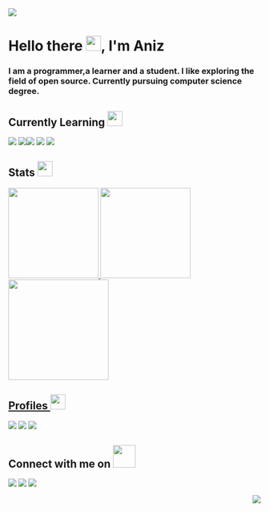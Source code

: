 <img src="https://i.pinimg.com/originals/1a/a5/41/1aa54136f55c03a40ba7192ebe9b0a41.gif">

# Hello there <img src="https://raw.githubusercontent.com/MartinHeinz/MartinHeinz/master/wave.gif" width="30px">, I'm Aniz
### I am a programmer,a learner and a student. I like exploring the field of open source. Currently pursuing computer science degree. 

## Currently Learning <img src="https://thumbs.gfycat.com/PerfumedColossalGadwall-size_restricted.gif" width="30px">
<img src="https://img.shields.io/badge/Java-ED8B00?style=for-the-badge&logo=java&logoColor=white"> <img src="https://img.shields.io/badge/C-00599C?style=for-the-badge&logo=c&logoColor=white"><img src="https://img.shields.io/badge/HTML-239120?style=for-the-badge&logo=html5&logoColor=white">
<img src="https://img.shields.io/badge/CSS-239120?&style=for-the-badge&logo=css3&logoColor=white"> <img src ="https://img.shields.io/badge/JavaScript-323330?style=for-the-badge&logo=javascript&logoColor=F7DF1E">



## Stats <img src="https://media.giphy.com/media/VEzBzSyEOKtXGuPIQw/giphy.gif" width="30px">
  
<a href="https://github.com/4N1Z">
  <img height="180em" src="https://github-readme-stats.vercel.app/api?username=4N1Z&theme=dracula&show_icons=true&&hide_border=true&count_private=true"/>
  <img height="180em" src="https://github-readme-stats.vercel.app/api/top-langs/?username=4N1Z&layout=compact&langs_count=8&hide_border=true&theme=dracula"/>
  <img height="200em" src="https://activity-graph.herokuapp.com/graph?username=4N1Z&hide_border=true&theme=dracula" />

## Profiles <img src="https://thumbs.gfycat.com/ExhaustedSpottedGazelle-size_restricted.gif" width="30px">
[<img src="https://img.shields.io/badge/linkedin-%230077B5.svg?&style=for-the-badge&logo=linkedin&logoColor=white">](https://www.linkedin.com/in/aniz-bin-nowshad/)
[<img src="https://img.shields.io/badge/Stack_Overflow-FE7A16?style=for-the-badge&logo=stack-overflow&logoColor=white">](https://stackoverflow.com)
[<img src="https://img.shields.io/badge/HR-HackerRank-green">](https://https://www.hackerrank.com/anizbn)  

## Connect with me on <img src="https://onlinegiftools.com/images/examples-onlinegiftools/jump-hello-transparent.gif" width="45px">  
  [<img src="https://img.shields.io/badge/twitter-%231DA1F2.svg?&style=for-the-badge&logo=twitter&logoColor=white">](https://twitter.com/aniz_nowshad)
 [<img src="https://img.shields.io/badge/Gmail-D14836?style=for-the-badge&logo=gmail&logoColor=white">](https://mail.google.com/mail/?view=cm&fs=1&to=anizbinnowshad@gmail.com)
 [<img src="https://img.shields.io/badge/Discord-7289DA?style=for-the-badge&logo=discord&logoColor=white">](https://discordapp.com)

<img src="https://img.shields.io/github/watchers/4N1Z/4N1Z.svg" align="right">
